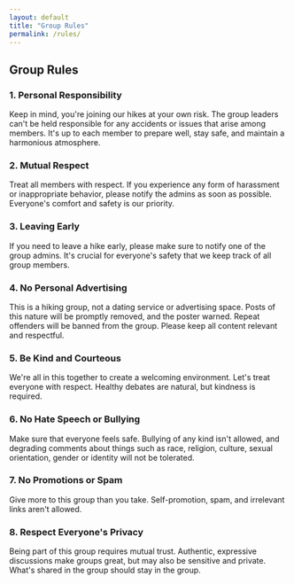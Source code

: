```yaml
---
layout: default
title: "Group Rules"
permalink: /rules/
---
```


## Group Rules

### 1. Personal Responsibility
Keep in mind, you're joining our hikes at your own risk. The group leaders can't be held responsible for any accidents or issues that arise among members. It's up to each member to prepare well, stay safe, and maintain a harmonious atmosphere.

### 2. Mutual Respect
Treat all members with respect. If you experience any form of harassment or inappropriate behavior, please notify the admins as soon as possible. Everyone's comfort and safety is our priority.

### 3. Leaving Early
If you need to leave a hike early, please make sure to notify one of the group admins. It's crucial for everyone's safety that we keep track of all group members.

### 4. No Personal Advertising
This is a hiking group, not a dating service or advertising space. Posts of this nature will be promptly removed, and the poster warned. Repeat offenders will be banned from the group. Please keep all content relevant and respectful.

### 5. Be Kind and Courteous
We're all in this together to create a welcoming environment. Let's treat everyone with respect. Healthy debates are natural, but kindness is required.

### 6. No Hate Speech or Bullying
Make sure that everyone feels safe. Bullying of any kind isn't allowed, and degrading comments about things such as race, religion, culture, sexual orientation, gender or identity will not be tolerated.

### 7. No Promotions or Spam
Give more to this group than you take. Self-promotion, spam, and irrelevant links aren't allowed.

### 8. Respect Everyone's Privacy
Being part of this group requires mutual trust. Authentic, expressive discussions make groups great, but may also be sensitive and private. What's shared in the group should stay in the group.
